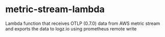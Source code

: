 # metric-stream-lambda
Lambda function that receives OTLP (0.7.0) data from AWS metric stream and exports the data to logz.io using prometheus remote write
